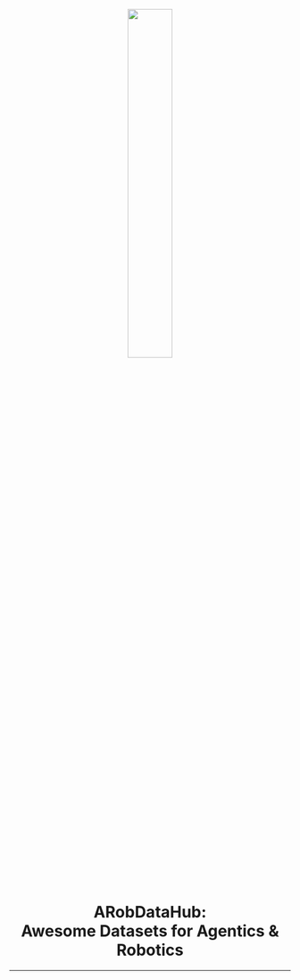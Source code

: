 <p align="center" width="60%">
<img src="logo.png"  width="40%" height="40%">
</p>
  
# <div align="center"> ARobDataHub: <br/> Awesome Datasets for Agentics & Robotics </div>
----------------------------------
